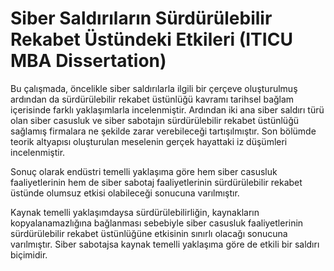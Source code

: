 Siber Saldırıların Sürdürülebilir Rekabet Üstündeki Etkileri (ITICU MBA Dissertation)
============

Bu çalışmada, öncelikle siber saldırılarla ilgili bir çerçeve oluşturulmuş ardından da sürdürülebilir rekabet üstünlüğü kavramı tarihsel bağlam içerisinde farklı yaklaşımlarla incelenmiştir. Ardından iki ana siber saldırı türü olan siber casusluk ve siber sabotajın sürdürülebilir rekabet üstünlüğü sağlamış firmalara ne şekilde zarar verebileceği tartışılmıştır. Son bölümde teorik altyapısı oluşturulan meselenin gerçek hayattaki iz düşümleri incelenmiştir.

Sonuç olarak endüstri temelli yaklaşıma göre hem siber casusluk faaliyetlerinin hem de siber sabotaj faaliyetlerinin sürdürülebilir rekabet üstünde olumsuz etkisi olabileceği sonucuna varılmıştır.

Kaynak temelli yaklaşımdaysa sürdürülebilirliğin, kaynakların kopyalanamazlığına bağlanması sebebiyle siber casusluk faaliyetlerinin sürdürülebilir rekabet üstünlüğüne etkisinin sınırlı olacağı sonucuna varılmıştır. Siber sabotajsa kaynak temelli yaklaşıma göre de etkili bir saldırı biçimidir.

